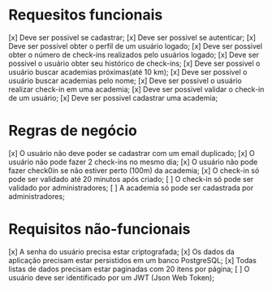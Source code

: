 # Requesitos funcionais

[x] Deve ser possivel se cadastrar;
[x] Deve ser possivel se autenticar;
[x] Deve ser possivel obter o perfil de um usuário logado;
[x] Deve ser possivel obter o número de check-ins realizados pelo usuários logado;
[x] Deve ser possivel o usuário obter seu histórico de check-ins;
[x] Deve ser possivel o usuário buscar academias próximas(até 10 km);
[x] Deve ser possivel o usuário buscar academias pelo nome;
[x] Deve ser possivel o usuário realizar check-in em uma academia;
[x] Deve ser possivel validar o check-in de um usuário;
[x] Deve ser possivel cadastrar uma academia;

# Regras de negócio

[x] O usuário não deve poder se cadastrar com um email duplicado;
[x] O usuário não pode fazer 2 check-ins no mesmo dia;
[x] O usuário não pode fazer check0in se não estiver perto (100m) da academia;
[x] O check-in só pode ser validado até 20 minutos após criado;
[ ] O check-in só pode ser validado por administradores;
[ ] A academia só pode ser cadastrada por administradores;

# Requisitos não-funcionais

[x] A senha do usuário precisa estar criptografada;
[x] Os dados da aplicação precisam estar persistidos em um banco PostgreSQL;
[x] Todas listas de dados precisam estar paginadas com 20 itens por página;
[ ] O usuário deve ser identificado por um JWT (Json Web Token);